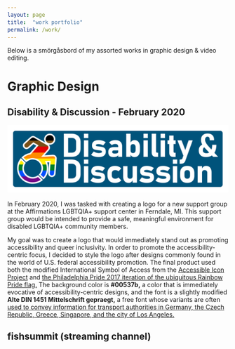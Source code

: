 ```yaml
---
layout: page
title:  "work portfolio"
permalink: /work/
---
```


Below is a smörgåsbord of my assorted works in graphic design & video editing.

# Graphic Design

## Disability & Discussion - February 2020

![Disability & Discussion Logo](/img/DisabilityDiscussionPrint.svg "Disability & Discussion Logo")

In February 2020, I was tasked with creating a logo for a new support group at the Affirmations LGBTQIA+ support center in Ferndale, MI. This support group would be intended to provide a safe, meaningful environment for disabled LGBTQIA+ community members.

My goal was to create a logo that would immediately stand out as promoting accessibility and queer inclusivity. In order to promote the accessibility-centric focus, I decided to style the logo after designs commonly found in the world of U.S. federal accessibility promotion. The final product used both the modified International Symbol of Access from the [Accessible Icon Project](http://accessibleicon.org/) and [the Philadelphia Pride 2017 iteration of the ubiquitous Rainbow Pride flag.](https://www.phillymag.com/news/2017/06/08/philly-pride-flag-black-brown/) The background color is **#00537b,** a color that is immediately evocative of accessibility-centric designs, and the font is a slightly modified **Alte DIN 1451 Mittelschrift gepraegt,** a free font whose variants are often [used to convey information for transport authorities in Germany, the Czech Republic, Greece, Singapore, and the city of Los Angeles.](https://en.wikipedia.org/wiki/List_of_public_signage_typefaces)

## fishsummit (streaming channel)

